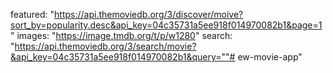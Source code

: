 featured: "https://api.themoviedb.org/3/discover/moive?sort_by=popularity.desc&api_key=04c35731a5ee918f014970082b1&page=1"
images: "https://image.tmdb.org/t/p/w1280"
search: "https://api.themoviedb.org/3/search/movie?&api_key=04c35731a5ee918f014970082b1&query=""# ew-movie-app" 
